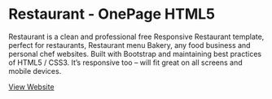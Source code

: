 # Restaurant - OnePage HTML5

Restaurant is a clean and professional free Responsive Restaurant template, perfect for restaurants, Restaurant menu Bakery, any food business and personal chef websites. Built with Bootstrap and maintaining best practices of HTML5 / CSS3. It’s responsive too – will fit great on all screens and mobile devices.

<a href="https://nganduntita1.github.io/restaurant/" target="_blank">View Website</a>
